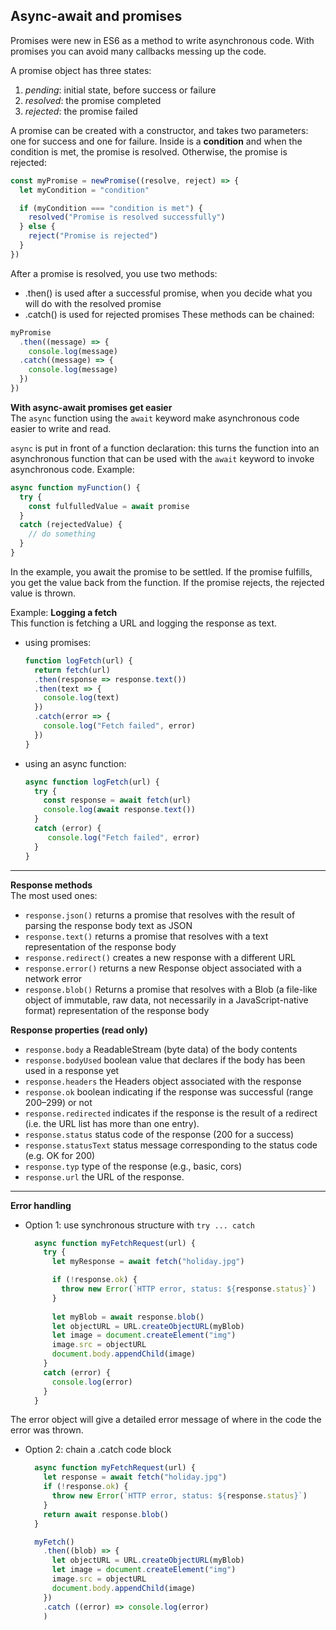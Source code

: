 ## Async-await and promises

Promises were new in ES6 as a method to write asynchronous code. With promises you can avoid many callbacks messing up the code.

A promise object has three states:
1. *pending*: initial state, before success or failure
1. *resolved*: the promise completed
1. *rejected*: the promise failed

A promise can be created with a constructor, and takes two parameters: one for success and one for failure. Inside is a **condition** and when the condition is met, the promise is resolved. Otherwise, the promise is rejected:
```js
const myPromise = newPromise((resolve, reject) => {
  let myCondition = "condition"

  if (myCondition === "condition is met") {
    resolved("Promise is resolved successfully")
  } else {
    reject("Promise is rejected")
  }
})
```

After a promise is resolved, you use two methods:  
* .then() is used after a successful promise, when you decide what you will do with the resolved promise
* .catch() is used for rejected promises
These methods can be chained:  
```js
myPromise
  .then((message) => {
    console.log(message)
  .catch((message) => {
    console.log(message)
  })
})
```

**With async-await promises get easier**  
The `async` function using the `await` keyword make asynchronous code easier to write and read.

`async` is put in front of a function declaration: this turns the function into an asynchronous function that can be used with the `await` keyword to invoke asynchronous code. Example:
```js
async function myFunction() {
  try {
    const fulfulledValue = await promise
  }
  catch (rejectedValue) {
    // do something
  }
}
```
In the example, you await the promise to be settled. If the promise fulfills, you get the value back from the function. If the promise rejects, the rejected value is thrown.

Example: **Logging a fetch**  
This function is fetching a URL and logging the response as text.
* using promises:
  ```js
  function logFetch(url) {
    return fetch(url)
    .then(response => response.text())
    .then(text => {
      console.log(text)
    })
    .catch(error => {
      console.log("Fetch failed", error)
    })
  }
  ```  

* using an async function:
  ```js
  async function logFetch(url) {
    try {
      const response = await fetch(url)
      console.log(await response.text())
    }
    catch (error) {
       console.log("Fetch failed", error)
    }
  }
  ```

---

**Response methods**  
The most used ones:
* `response.json()` returns a promise that resolves with the result of parsing the response body text as JSON
* `response.text()` returns a promise that resolves with a text representation of the response body
* `response.redirect()` creates a new response with a different URL
* `response.error()` returns a new Response object associated with a network error
* `response.blob()` Returns a promise that resolves with a Blob (a file-like object of immutable, raw data, not necessarily in a JavaScript-native format) representation of the response body

**Response properties (read only)**  
* `response.body` a ReadableStream (byte data) of the body contents
* `response.bodyUsed` boolean value that declares if the body has been used in a response yet
* `response.headers` the Headers object associated with the response
* `response.ok` boolean indicating if the response was successful (range 200–299) or not
* `response.redirected` indicates if the response is the result of a redirect (i.e. the URL list has more than one entry).
* `response.status` status code of the response (200 for a success)
* `response.statusText` status message corresponding to the status code (e.g. OK for 200)
* `response.typ` type of the response (e.g., basic, cors)
* `response.url` the URL of the response.


---

**Error handling**  
* Option 1: use synchronous structure with `try ... catch`  
  ```js
    async function myFetchRequest(url) {
      try {
        let myResponse = await fetch("holiday.jpg")

        if (!response.ok) {
          throw new Error(`HTTP error, status: ${response.status}`)
        }
      
        let myBlob = await response.blob()
        let objectURL = URL.createObjectURL(myBlob)
        let image = document.createElement("img")
        image.src = objectURL
        document.body.appendChild(image)
      }
      catch (error) {
        console.log(error)
      }
    }
    ```
The error object will give a detailed error message of where in the code the error was thrown.

* Option 2: chain a .catch code block
  ```js
    async function myFetchRequest(url) {
      let response = await fetch("holiday.jpg")
      if (!response.ok) {
        throw new Error(`HTTP error, status: ${response.status}`)
      }
      return await response.blob()
    }

    myFetch()
      .then((blob) => {
        let objectURL = URL.createObjectURL(myBlob)
        let image = document.createElement("img")
        image.src = objectURL
        document.body.appendChild(image)
      }) 
      .catch ((error) => console.log(error)
      )
  ```